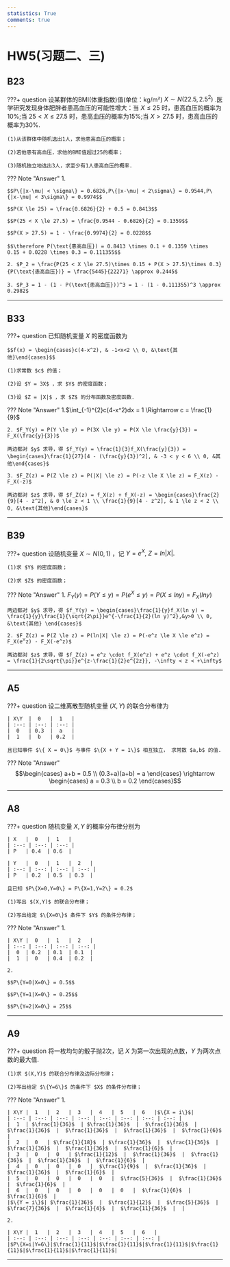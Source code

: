 ```yaml
---
statistics: True
comments: true
---
```


# HW5(习题二、三)

## B23

???+ question
    设某群体的BMI(体重指数)值(单位：kg/m²) $X\sim N(22.5,2.5^2)$ .医学研究发现身体肥胖者患高血压的可能性增大：当 $X\le 25$ 时，患高血压的概率为10%;当 $25<X\le 27.5$ 时，患高血压的概率为15%;当 $X>27.5$ 时，患高血压的概率为30%.

    (1)从该群体中随机选出1人，求他患高血压的概率；

    (2)若他患有高血压，求他的BMI值超过25的概率；
    
    (3)随机独立地选出3人，求至少有1人患高血压的概率.

??? Note "Answer"
    1. 
    
    $$P\{|x-\mu| < \sigma\} = 0.6826,P\{|x-\mu| < 2\sigma\} = 0.9544,P\{|x-\mu| < 3\sigma\} = 0.9974$$

    $$P(X \le 25) = \frac{0.6826}{2} + 0.5 = 0.8413$$

    $$P(25 < X \le 27.5) = \frac{0.9544 - 0.6826}{2} = 0.1359$$

    $$P(X > 27.5) = 1 - \frac{0.9974}{2} = 0.0228$$

    $$\therefore P(\text{患高血压}) = 0.8413 \times 0.1 + 0.1359 \times 0.15 + 0.0228 \times 0.3 = 0.111355$$

    2. $P_2 = \frac{P(25 < X \le 27.5)\times 0.15 + P(X > 27.5)\times 0.3}{P(\text{患高血压})} = \frac{5445}{22271} \approx 0.2445$

    3. $P_3 = 1 - (1 - P(\text{患高血压}))^3 = 1 - (1 - 0.111355)^3 \approx 0.2982$

---

## B33

???+ question
    已知随机变量 $X$ 的密度函数为

    $$f(x) = \begin{cases}c(4-x^2), & -1<x<2 \\ 0, &\text{其他}\end{cases}$$

    (1)求常数 $c$ 的值；

    (2)设 $Y = 3X$ ，求 $Y$ 的密度函数；

    (3)设 $Z = |X|$ ，求 $Z$ 的分布函数及密度函数.

??? Note "Answer"
    1.$\int_{-1}^{2}c(4-x^2)dx = 1 \Rightarrow c = \frac{1}{9}$

    2. $F_Y(y) = P(Y \le y) = P(3X \le y) = P(X \le \frac{y}{3}) = F_X(\frac{y}{3})$

    两边都对 $y$ 求导，得 $f_Y(y) = \frac{1}{3}f_X(\frac{y}{3}) = \begin{cases}\frac{1}{27}[4 - (\frac{y}{3})^2], & -3 < y < 6 \\ 0, &其他\end{cases}$

    3. $F_Z(z) = P(Z \le z) = P(|X| \le z) = P(-z \le X \le z) = F_X(z) - F_X(-z)$

    两边都对 $z$ 求导，得 $f_Z(z) = f_X(z) + f_X(-z) = \begin{cases}\frac{2}{9}[4 - z^2], & 0 \le z < 1 \\ \frac{1}{9}[4 - z^2], & 1 \le z < 2 \\ 0, &\text{其他}\end{cases}$

---

## B39

???+ question
    设随机变量 $X \sim N(0,1)$ ，记 $Y = e^X,\ Z = ln|X|.$

    (1)求 $Y$ 的密度函数；

    (2)求 $Z$ 的密度函数；

??? Note "Answer"
    1. $F_Y(y) = P(Y \le y) = P(e^X \le y) = P(X \le ln y) = F_X(ln y)$

    两边都对 $y$ 求导，得 $f_Y(y) = \begin{cases}\frac{1}{y}f_X(ln y) = \frac{1}{y}\frac{1}{\sqrt{2\pi}}e^{-\frac{1}{2}(ln y)^2},&y>0 \\ 0, &\text{其他} \end{cases}$

    2. $F_Z(z) = P(Z \le z) = P(ln|X| \le z) = P(-e^z \le X \le e^z) = F_X(e^z) - F_X(-e^z)$

    两边都对 $z$ 求导，得 $f_Z(z) = e^z \cdot f_X(e^z) + e^z \cdot f_X(-e^z) = \frac{1}{2\sqrt{\pi}}e^{z-\frac{1}{2}e^{2z}}, -\infty < z < +\infty$

---

## A5

???+ question
    设二维离散型随机变量 $(X,Y)$ 的联合分布律为

    | X\Y  |  0   |  1   |
    | :--: | :--: | :--: |
    |  0   | 0.3  |  a   |
    |  1   |  b   | 0.2  |

    且已知事件 $\{ X = 0\}$ 与事件 $\{X + Y = 1\}$ 相互独立， 求常数 $a,b$ 的值.

??? Note "Answer"
    $$\begin{cases} a+b = 0.5 \\ (0.3+a)(a+b) = a \end{cases} \rightarrow \begin{cases} a = 0.3 \\ b = 0.2 \end{cases}$$

---

## A8

???+ question
    随机变量 $X,Y$ 的概率分布律分别为

    | X   |  0   |  1   |
    | :--: | :--: | :--: |
    | P   | 0.4  | 0.6  |

    | Y   |  0   |  1   |  2   |
    | :--: | :--: | :--: | :--: |
    | P   | 0.2  | 0.5  | 0.3  |

    且已知 $P\{X=0,Y=0\} = P\{X=1,Y=2\} = 0.2$

    (1)写出 $(X,Y)$ 的联合分布律；

    (2)写出给定 $\{X=0\}$ 条件下 $Y$ 的条件分布律；

??? Note "Answer"
    1. 

    | X\Y |  0   |  1   |  2   |
    | :--: | :--: | :--: | :--: |
    |  0  | 0.2  | 0.1  | 0.1  |
    |  1  |  0   | 0.4  | 0.2  |

    2. 

    $$P\{Y=0|X=0\} = 0.5$$

    $$P\{Y=1|X=0\} = 0.25$$

    $$P\{Y=2|X=0\} = 25$$

---

## A9

???+ question
    将一枚均匀的骰子抛2次，记 $X$ 为第一次出现的点数，$Y$ 为两次点数的最大值.
    
    (1)求 $(X,Y)$ 的联合分布律及边际分布律；

    (2)写出给定 $\{Y=6\}$ 的条件下 $X$ 的条件分布律；

??? Note "Answer"
    1.

    | X\Y |  1   |  2   |  3   |  4   |  5   |  6   |$\{X = i\}$|
    | :--: | :--: | :--: | :--: | :--: | :--: | :--: | :--: |
    |  1  | $\frac{1}{36}$  | $\frac{1}{36}$  |  $\frac{1}{36}$  |  $\frac{1}{36}$  |  $\frac{1}{36}$  |  $\frac{1}{36}$  |  $\frac{1}{6}$  |
    |  2  |  0   | $\frac{1}{18}$  | $\frac{1}{36}$  |  $\frac{1}{36}$  |  $\frac{1}{36}$  |  $\frac{1}{36}$  |  $\frac{1}{6}$  |
    |  3  |  0   |  0   | $\frac{1}{12}$  |  $\frac{1}{36}$  |  $\frac{1}{36}$  |  $\frac{1}{36}$  |  $\frac{1}{6}$  |
    |  4  |  0   |  0   |  0   |  $\frac{1}{9}$  |  $\frac{1}{36}$  |  $\frac{1}{36}$  |  $\frac{1}{6}$  |
    |  5  |  0   |  0   |  0   |  0   |  $\frac{5}{36}$  |  $\frac{1}{36}$  |  $\frac{1}{6}$  |
    |  6  |  0   |  0   |  0   |  0   |  0   |  $\frac{1}{6}$  |  $\frac{1}{6}$  |
    |$\{Y = i\}$| $\frac{1}{36}$  |  $\frac{1}{12}$  |  $\frac{5}{36}$  |  $\frac{7}{36}$  |  $\frac{1}{4}$  |  $\frac{11}{36}$  |  |

    2. 

    | X\Y |  1   |  2   |  3   |  4   |  5   |  6   |
    | :--: | :--: | :--: | :--: | :--: | :--: | :--: |
    |$P\{X=i|Y=6\}|$\frac{1}{11}$|$\frac{1}{11}$|$\frac{1}{11}$|$\frac{1}{11}$|$\frac{1}{11}$|$\frac{1}{11}$|

---
